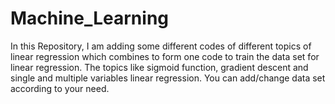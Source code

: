 # Machine_Learning
In this Repository, I am adding some different codes of different topics of linear regression which combines to form one code to train the data set for linear regression. The topics like sigmoid function, gradient descent and single and multiple variables linear regression. You can add/change data set according to your need.

